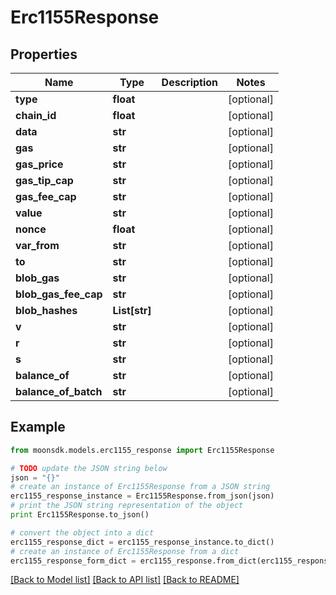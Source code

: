 # Erc1155Response

## Properties

| Name                    | Type           | Description | Notes       |
| ----------------------- | -------------- | ----------- | ----------- |
| **type**                | **float**      |             | \[optional] |
| **chain\_id**           | **float**      |             | \[optional] |
| **data**                | **str**        |             | \[optional] |
| **gas**                 | **str**        |             | \[optional] |
| **gas\_price**          | **str**        |             | \[optional] |
| **gas\_tip\_cap**       | **str**        |             | \[optional] |
| **gas\_fee\_cap**       | **str**        |             | \[optional] |
| **value**               | **str**        |             | \[optional] |
| **nonce**               | **float**      |             | \[optional] |
| **var\_from**           | **str**        |             | \[optional] |
| **to**                  | **str**        |             | \[optional] |
| **blob\_gas**           | **str**        |             | \[optional] |
| **blob\_gas\_fee\_cap** | **str**        |             | \[optional] |
| **blob\_hashes**        | **List\[str]** |             | \[optional] |
| **v**                   | **str**        |             | \[optional] |
| **r**                   | **str**        |             | \[optional] |
| **s**                   | **str**        |             | \[optional] |
| **balance\_of**         | **str**        |             | \[optional] |
| **balance\_of\_batch**  | **str**        |             | \[optional] |

## Example

```python
from moonsdk.models.erc1155_response import Erc1155Response

# TODO update the JSON string below
json = "{}"
# create an instance of Erc1155Response from a JSON string
erc1155_response_instance = Erc1155Response.from_json(json)
# print the JSON string representation of the object
print Erc1155Response.to_json()

# convert the object into a dict
erc1155_response_dict = erc1155_response_instance.to_dict()
# create an instance of Erc1155Response from a dict
erc1155_response_form_dict = erc1155_response.from_dict(erc1155_response_dict)
```

[\[Back to Model list\]](./#documentation-for-models) [\[Back to API list\]](./#documentation-for-api-endpoints) [\[Back to README\]](./)
